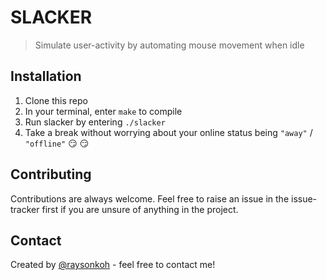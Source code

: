 # SLACKER

> Simulate user-activity by automating mouse movement when idle

## Installation

1. Clone this repo
1. In your terminal, enter `make` to compile
1. Run slacker by entering `./slacker`
1. Take a break without worrying about your online status being `"away"` / `"offline"` :smirk: :smirk:

## Contributing

Contributions are always welcome. Feel free to raise an issue in the issue-tracker first if you are unsure of anything in the project.

## Contact

Created by [@raysonkoh](https://www.raysonkoh.com/) - feel free to contact me!
